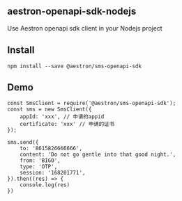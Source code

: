 ## aestron-openapi-sdk-nodejs
Use Aestron openapi sdk client in your Nodejs project

## Install
```
npm install --save @aestron/sms-openapi-sdk
```

## Demo
```
const SmsClient = require('@aestron/sms-openapi-sdk');
const sms = new SmsClient({
	appId: 'xxx', // 申请的appid
	certificate: 'xxx' // 申请的证书
});

sms.send({
	to: '8615826666666',
    content: 'Do not go gentle into that good night.',
    from: 'BIGO',
    type: 'OTP',
    session: '168201771',
}).then((res) => {
	console.log(res)
})
```
